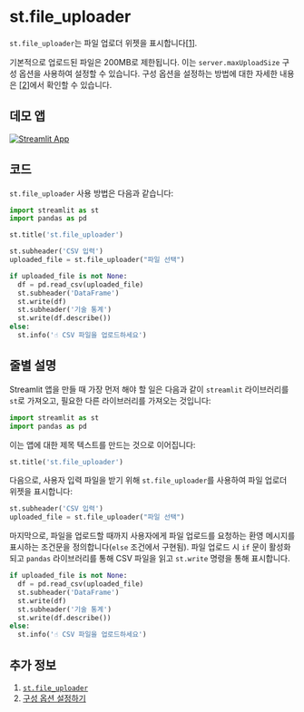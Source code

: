 # st.file_uploader

`st.file_uploader`는 파일 업로더 위젯을 표시합니다[[1](https://docs.streamlit.io/library/api-reference/widgets/st.file_uploader)].

기본적으로 업로드된 파일은 200MB로 제한됩니다. 이는 `server.maxUploadSize` 구성 옵션을 사용하여 설정할 수 있습니다. 구성 옵션을 설정하는 방법에 대한 자세한 내용은 [[2](https://docs.streamlit.io/library/advanced-features/configuration#set-configuration-options)]에서 확인할 수 있습니다.

## 데모 앱

[![Streamlit App](https://static.streamlit.io/badges/streamlit_badge_black_white.svg)](https://share.streamlit.io/dataprofessor/st.file_uploader/)

## 코드
`st.file_uploader` 사용 방법은 다음과 같습니다:
```python
import streamlit as st
import pandas as pd

st.title('st.file_uploader')

st.subheader('CSV 입력')
uploaded_file = st.file_uploader("파일 선택")

if uploaded_file is not None:
  df = pd.read_csv(uploaded_file)
  st.subheader('DataFrame')
  st.write(df)
  st.subheader('기술 통계')
  st.write(df.describe())
else:
  st.info('☝️ CSV 파일을 업로드하세요')
```

## 줄별 설명
Streamlit 앱을 만들 때 가장 먼저 해야 할 일은 다음과 같이 `streamlit` 라이브러리를 `st`로 가져오고, 필요한 다른 라이브러리를 가져오는 것입니다:
```python
import streamlit as st
import pandas as pd
```

이는 앱에 대한 제목 텍스트를 만드는 것으로 이어집니다:
```python
st.title('st.file_uploader')
```

다음으로, 사용자 입력 파일을 받기 위해 `st.file_uploader`를 사용하여 파일 업로더 위젯을 표시합니다:
```python
st.subheader('CSV 입력')
uploaded_file = st.file_uploader("파일 선택")
```

마지막으로, 파일을 업로드할 때까지 사용자에게 파일 업로드를 요청하는 환영 메시지를 표시하는 조건문을 정의합니다(`else` 조건에서 구현됨). 파일 업로드 시 `if` 문이 활성화되고 `pandas` 라이브러리를 통해 CSV 파일을 읽고 `st.write` 명령을 통해 표시합니다.
```python
if uploaded_file is not None:
  df = pd.read_csv(uploaded_file)
  st.subheader('DataFrame')
  st.write(df)
  st.subheader('기술 통계')
  st.write(df.describe())
else:
  st.info('☝️ CSV 파일을 업로드하세요')
```

## 추가 정보
1. [`st.file_uploader`](https://docs.streamlit.io/library/api-reference/widgets/st.file_uploader)
2. [구성 옵션 설정하기](https://docs.streamlit.io/library/advanced-features/configuration#set-configuration-options)
